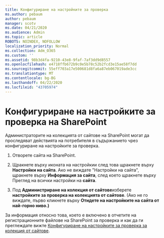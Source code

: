 ```yaml
---
title: Конфигуриране на настройките за проверка
ms.author: pebaum
author: pebaum
manager: scotv
ms.date: 04/21/2020
ms.audience: Admin
ms.topic: article
ROBOTS: NOINDEX, NOFOLLOW
localization_priority: Normal
ms.collection: Adm_O365
ms.custom: ''
ms.assetid: 98b3d4fa-9210-43e8-9faf-7af3dd9d8557
ms.openlocfilehash: e4718ffb672b9c0e5b78c52b2fcd3e15ae58f7dd
ms.sourcegitcommit: 55eff703a17e500681d8fa6a87eb067019ade3cc
ms.translationtype: MT
ms.contentlocale: bg-BG
ms.lasthandoff: 04/22/2020
ms.locfileid: "43705974"
---
```

# <a name="configure-sharepoint-audit-settings"></a>Конфигуриране на настройките за проверка на SharePoint

Администраторите на колекцията от сайтове на SharePoint могат да проследяват действията на потребителя в съдържанието чрез конфигуриране на настройките за проверка.
  
1. Отворете сайта на SharePoint.
    
2. Щракнете върху иконата на настройкии след това щракнете върху **Настройки на сайта**. Ако не виждате "Настройки на сайта", щракнете върху **Информация за сайта**, след което щракнете върху Преглед на всички настройки на **сайта**.
    
3. Под **Администриране на колекция от сайтове**изберете **настройките за проверка на колекцията от сайтове**. (Ако не го виждате, първо кликнете върху **Отидете на настройките на сайта от най-горно ниво.)** 
    
За информация относно това, което е включено в отчетите на регистрационните файлове на SharePoint за проверка и как да ги преглеждате вижте [Конфигуриране на настройките за проверка за колекция от сайтове](https://go.microsoft.com/fwlink/?linkid=404050).
  

